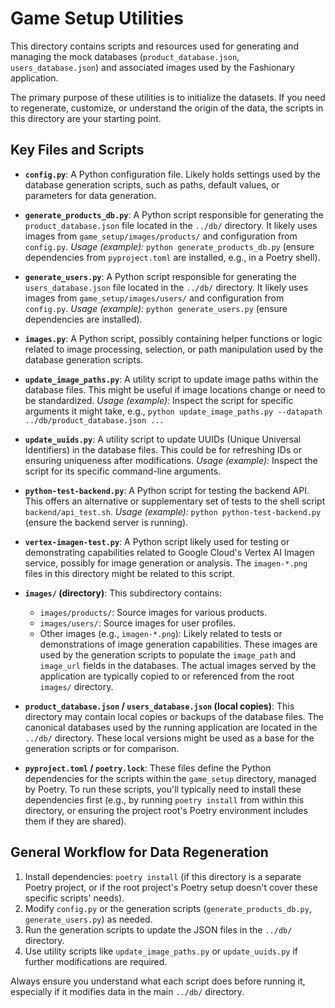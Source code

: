 # Game Setup Utilities

This directory contains scripts and resources used for generating and managing the mock databases (`product_database.json`, `users_database.json`) and associated images used by the Fashionary application.

The primary purpose of these utilities is to initialize the datasets. If you need to regenerate, customize, or understand the origin of the data, the scripts in this directory are your starting point.

## Key Files and Scripts

-   **`config.py`**:
    A Python configuration file. Likely holds settings used by the database generation scripts, such as paths, default values, or parameters for data generation.

-   **`generate_products_db.py`**:
    A Python script responsible for generating the `product_database.json` file located in the `../db/` directory. It likely uses images from `game_setup/images/products/` and configuration from `config.py`.
    *Usage (example):* `python generate_products_db.py` (ensure dependencies from `pyproject.toml` are installed, e.g., in a Poetry shell).

-   **`generate_users.py`**:
    A Python script responsible for generating the `users_database.json` file located in the `../db/` directory. It likely uses images from `game_setup/images/users/` and configuration from `config.py`.
    *Usage (example):* `python generate_users.py` (ensure dependencies are installed).

-   **`images.py`**:
    A Python script, possibly containing helper functions or logic related to image processing, selection, or path manipulation used by the database generation scripts.

-   **`update_image_paths.py`**:
    A utility script to update image paths within the database files. This might be useful if image locations change or need to be standardized.
    *Usage (example):* Inspect the script for specific arguments it might take, e.g., `python update_image_paths.py --datapath ../db/product_database.json ...`

-   **`update_uuids.py`**:
    A utility script to update UUIDs (Unique Universal Identifiers) in the database files. This could be for refreshing IDs or ensuring uniqueness after modifications.
    *Usage (example):* Inspect the script for its specific command-line arguments.

-   **`python-test-backend.py`**:
    A Python script for testing the backend API. This offers an alternative or supplementary set of tests to the shell script `backend/api_test.sh`.
    *Usage (example):* `python python-test-backend.py` (ensure the backend server is running).

-   **`vertex-imagen-test.py`**:
    A Python script likely used for testing or demonstrating capabilities related to Google Cloud's Vertex AI Imagen service, possibly for image generation or analysis. The `imagen-*.png` files in this directory might be related to this script.

-   **`images/` (directory)**:
    This subdirectory contains:
    -   `images/products/`: Source images for various products.
    -   `images/users/`: Source images for user profiles.
    -   Other images (e.g., `imagen-*.png`): Likely related to tests or demonstrations of image generation capabilities.
    These images are used by the generation scripts to populate the `image_path` and `image_url` fields in the databases. The actual images served by the application are typically copied to or referenced from the root `images/` directory.

-   **`product_database.json` / `users_database.json` (local copies)**:
    This directory may contain local copies or backups of the database files. The canonical databases used by the running application are located in the `../db/` directory. These local versions might be used as a base for the generation scripts or for comparison.

-   **`pyproject.toml` / `poetry.lock`**:
    These files define the Python dependencies for the scripts within the `game_setup` directory, managed by Poetry. To run these scripts, you'll typically need to install these dependencies first (e.g., by running `poetry install` from within this directory, or ensuring the project root's Poetry environment includes them if they are shared).

## General Workflow for Data Regeneration
1.  Install dependencies: `poetry install` (if this directory is a separate Poetry project, or if the root project's Poetry setup doesn't cover these specific scripts' needs).
2.  Modify `config.py` or the generation scripts (`generate_products_db.py`, `generate_users.py`) as needed.
3.  Run the generation scripts to update the JSON files in the `../db/` directory.
4.  Use utility scripts like `update_image_paths.py` or `update_uuids.py` if further modifications are required.

Always ensure you understand what each script does before running it, especially if it modifies data in the main `../db/` directory.
